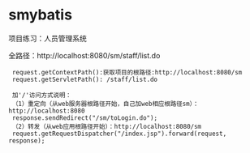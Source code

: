 # smybatis
项目练习：人员管理系统

全路径：http://localhost:8080/sm/staff/list.do

     request.getContextPath():获取项目的根路径:http://localhost:8080/sm
     request.getServletPath(): /staff/list.do
     
     加'/'访问方式说明：
     （1）重定向（从web服务器根路径开始，自己加web相应根路径sm）：http://localhost:8080
     response.sendRedirect("/sm/toLogin.do"); 
     （2）转发（从web应用根路径开始）：http://localhost:8080/sm
     request.getRequestDispatcher("/index.jsp").forward(request, response); 